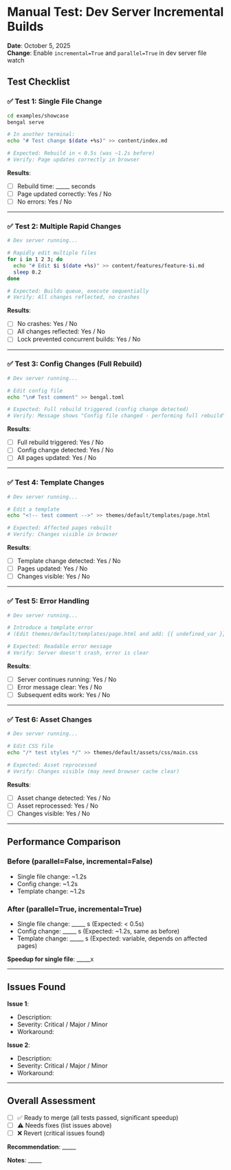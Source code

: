 # Manual Test: Dev Server Incremental Builds

**Date**: October 5, 2025  
**Change**: Enable `incremental=True` and `parallel=True` in dev server file watch

## Test Checklist

### ✅ Test 1: Single File Change
```bash
cd examples/showcase
bengal serve

# In another terminal:
echo "# Test change $(date +%s)" >> content/index.md

# Expected: Rebuild in < 0.5s (was ~1.2s before)
# Verify: Page updates correctly in browser
```

**Results**:
- [ ] Rebuild time: _____ seconds
- [ ] Page updated correctly: Yes / No
- [ ] No errors: Yes / No

---

### ✅ Test 2: Multiple Rapid Changes
```bash
# Dev server running...

# Rapidly edit multiple files
for i in 1 2 3; do
  echo "# Edit $i $(date +%s)" >> content/features/feature-$i.md
  sleep 0.2
done

# Expected: Builds queue, execute sequentially
# Verify: All changes reflected, no crashes
```

**Results**:
- [ ] No crashes: Yes / No
- [ ] All changes reflected: Yes / No
- [ ] Lock prevented concurrent builds: Yes / No

---

### ✅ Test 3: Config Changes (Full Rebuild)
```bash
# Dev server running...

# Edit config file
echo "\n# Test comment" >> bengal.toml

# Expected: Full rebuild triggered (config change detected)
# Verify: Message shows "Config file changed - performing full rebuild"
```

**Results**:
- [ ] Full rebuild triggered: Yes / No
- [ ] Config change detected: Yes / No
- [ ] All pages updated: Yes / No

---

### ✅ Test 4: Template Changes
```bash
# Dev server running...

# Edit a template
echo "<!-- test comment -->" >> themes/default/templates/page.html

# Expected: Affected pages rebuilt
# Verify: Changes visible in browser
```

**Results**:
- [ ] Template change detected: Yes / No
- [ ] Pages updated: Yes / No
- [ ] Changes visible: Yes / No

---

### ✅ Test 5: Error Handling
```bash
# Dev server running...

# Introduce a template error
# (Edit themes/default/templates/page.html and add: {{ undefined_var }})

# Expected: Readable error message
# Verify: Server doesn't crash, error is clear
```

**Results**:
- [ ] Server continues running: Yes / No
- [ ] Error message clear: Yes / No
- [ ] Subsequent edits work: Yes / No

---

### ✅ Test 6: Asset Changes
```bash
# Dev server running...

# Edit CSS file
echo "/* test styles */" >> themes/default/assets/css/main.css

# Expected: Asset reprocessed
# Verify: Changes visible (may need browser cache clear)
```

**Results**:
- [ ] Asset change detected: Yes / No
- [ ] Asset reprocessed: Yes / No
- [ ] Changes visible: Yes / No

---

## Performance Comparison

### Before (parallel=False, incremental=False)
- Single file change: ~1.2s
- Config change: ~1.2s
- Template change: ~1.2s

### After (parallel=True, incremental=True)
- Single file change: _____ s (Expected: < 0.5s)
- Config change: _____ s (Expected: ~1.2s, same as before)
- Template change: _____ s (Expected: variable, depends on affected pages)

**Speedup for single file**: _____x

---

## Issues Found

**Issue 1**:
- Description:
- Severity: Critical / Major / Minor
- Workaround:

**Issue 2**:
- Description:
- Severity: Critical / Major / Minor
- Workaround:

---

## Overall Assessment

- [ ] ✅ Ready to merge (all tests passed, significant speedup)
- [ ] ⚠️ Needs fixes (list issues above)
- [ ] ❌ Revert (critical issues found)

**Recommendation**: _____

**Notes**: _____
